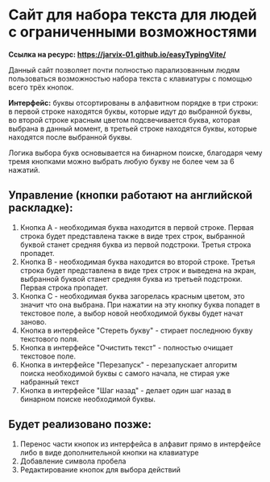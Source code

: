 # Сайт для набора текста для людей с ограниченными возможностями

**Ссылка на ресурс: https://jarvix-01.github.io/easyTypingVite/**

Данный сайт позволяет почти полностью парализованным людям пользоваться возможностью набора текста с клавиатуры с помощью всего трёх кнопок.

**Интерфейс:** буквы отсортированы в алфавитном порядке в три строки: в первой строке находятся буквы, которые идут до выбранной буквы, во второй строке красным цветом подсвечивается буква, которая выбрана в данный момент, в третьей строке находятся буквы, которые находятся после выбранной буквы.

Логика выбора букв основывается на бинарном поиске, благодаря чему тремя кнопками можно выбрать любую букву не более чем за 6 нажатий.

## **Управление (кнопки работают на английской раскладке):**
1) Кнопка A - необходимая буква находится в первой строке. Первая строка будет представлена также в виде трех строк, выбранной буквой станет средняя буква из первой подстроки. Третья строка пропадет.
2) Кнопка B - необходимая буква находится во второй строке. Третья строка будет представлена в виде трех строк и выведена на экран, выбранной буквой станет средняя буква из третьей подстроки. Первая строка пропадет.
3) Кнопка С - необходимая буква загорелась красным цветом, это значит что она выбрана. При нажатии на эту кнопку буква попадет в текстовое поле, а выбор новой необходимой буквы будет начат заново.
4) Кнопка в интерфейсе "Стереть букву" - стирает последнюю букву текстового поля.
5) Кнопка в интерфейсе "Очистить текст" - полностью очищает текстовое поле.
6) Кнопка в интерфейсе "Перезапуск" - перезапускает алгоритм поиска необходимой буквы с самого начала, не стирая уже набранный текст
7) Кнопка в интерфейсе "Шаг назад" - делает один шаг назад в бинарном поиске необходимой буквы.

## **Будет реализовано позже:**
1) Перенос части кнопок из интерфейса в алфавит прямо в интерфейсе либо в виде дополнительной кнопки на клавиатуре
2) Добавление символа пробела
3) Редактирование кнопок для выбора действий

